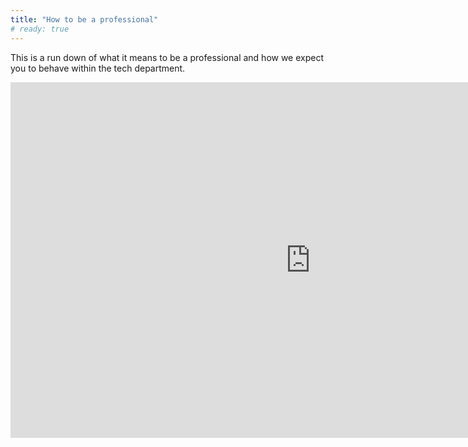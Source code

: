 ```yaml
---
title: "How to be a professional"
# ready: true
---
```


This is a run down of what it means to be a professional and how we expect you to behave within the tech department.

<iframe src="https://docs.google.com/presentation/d/e/2PACX-1vSFvkQlKPgIb9joszHcE7rBX7FKdNxCe4NgQUFHxW_8EbnA5fa55skW8rhfUwAOgQ4EXKZSvS6Pszia/embed?start=false&loop=false&delayms=3000" frameborder="0" width="960" height="569" allowfullscreen="true" mozallowfullscreen="true" webkitallowfullscreen="true" style="display:block; margin: 0 auto;"></iframe>
